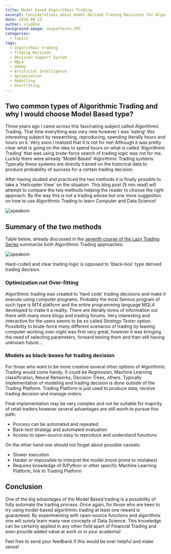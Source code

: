 ```yaml
---
title: Model based Algorithmic Trading
excerpt: Considerations about model derived Trading Decisions for Algorithmic Trading
date: 2018-08-12
author: vladdsm
background-image: skypatterns.JPG
categories:
  - topics
tags:
  - algorithmic trading
  - Trading Decision
  - Decision Support System
  - MQL4
  - Udemy
  - Artificial Intelligence
  - Optimization
  - Modelling
  - Overfitting
---
```


## Two common types of Algorithmic Trading and why I would choose Model Based type?

Three years ago I came across this fascinating subject called Algorithmic Trading. That time everything was very new however I was 'eating' this interesting subject by researching, reproducing, spending literally hours and hours on it. Very soon I realized that it is not for me! Although it was pretty clear what is going on the idea to spend hours on what is called 'Algorithmic Trading' that was using brute-force search of trading logic was not for me. Luckily there were already 'Model Based' Algorithmic Trading systems. Typically these systems are directly trained on the historical data to produce probability of success for a certain trading decision.

After having studied and practiced the two methods it is finally possible to take a 'Helicopter View' on the situation. This blog post [5 min read] will attempt to compare the two methods helping the reader to choose the right approach. By the way this is not a trading advise but one more suggestion on how to use Algorithmic Trading to learn Computer and Data Science!

<img src ="https://raw.githubusercontent.com/vladdsm/myblog_attempt/master/images/compareAIvsOptim.JPG" alt="speakom"   />

## Summary of the two methods

Table below, already discussed in the [seventh course of the Lazy Trading Series](https://www.udemy.com/self-learning-trading-robot/?couponCode=LAZYTRADE7-10) summarize both Algorithmic Trading approaches:

<img src ="https://raw.githubusercontent.com/vladdsm/myblog_attempt/master/images/compareOptimizeVSModels.PNG" alt="speakom"   />

Hard-coded and clear trading logic is opposed to 'black-box' type derived trading decision.

### Optimization not Over-fitting

Algorithmic trading was created to 'hard code' trading decisions and make it execute using computer programs. Probably the most famous program of such type is MT4 platform and the entire programming language MQL4 developed to make it a reality. There are literally tonns of information out there with many more blogs and trading forums. Very interesting and interactive for the users seems to be so called *Strategy Tester* option. Possibility to brute-force many different scenarios of trading by leaving computer working over-night was first very great, however it was bringing the need of selecting parameters, forward testing them and then still having unknown future...

### Models as black-boxes for trading decision

For those who want to be more creative several other options of Algorithmic Trading would come handy. It could be Regression, Machine Learning classification, Neural Networks, Decision Trees, others. Typically implementation of modeling and trading decision is done outside of the Trading Platform. Trading Platform is just used to produce data, receive trading decision and manage orders.

Final implementation may be very complex and not be suitable for majority of retail traders however several advantages are still worth to pursue this path:

* Process can be automated and repeated
* Back-test strategy and automated evaluation
* Access to open-source easy to reproduce and understand functions

On the other hand one should not forget about possible caveats:

* Slower execution
* Harder or impossible to interpret the model (more prone to mistakes)
* Requires knowledge of R/Python or other specific Machine Learning Platform, link to Trading Platform

## Conclusion

One of the big advantages of the Model Based trading is a possibility of fully automate the trading process. Once again, for those who are keen to try using model-based algorithmic trading at least one reward is guaranteed. By experimenting with open-source functions and algorithms one will surely learn many new concepts of Data Science. This knowledge can be certainly applied in any other field apart of Financial Trading and even provide added value at work or in your academia!

Feel free to send your feedback if this would be ever helpful and make sense! 